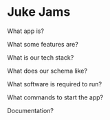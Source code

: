 # Juke Jams

What app is?

What some features are?

What is our tech stack?

What does our schema like?

What software is required to run?

What commands to start the app?

Documentation?

